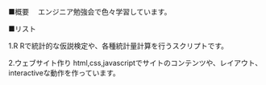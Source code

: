 ■概要
　エンジニア勉強会で色々学習しています。

■リスト

1.R
Rで統計的な仮説検定や、各種統計量計算を行うスクリプトです。

2.ウェブサイト作り
html,css,javascriptでサイトのコンテンツや、レイアウト、interactiveな動作を作っています。
